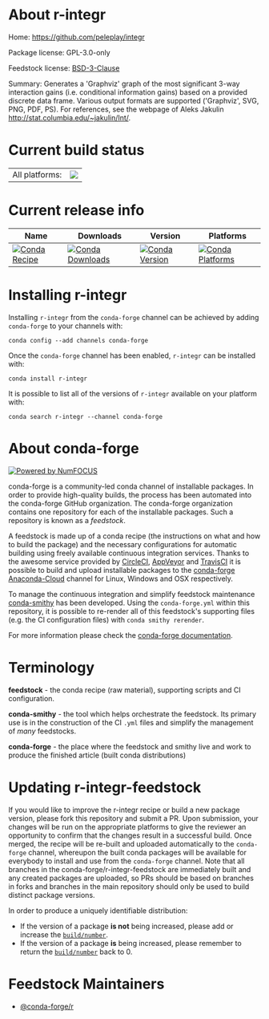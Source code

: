About r-integr
==============

Home: https://github.com/peleplay/integr

Package license: GPL-3.0-only

Feedstock license: [BSD-3-Clause](https://github.com/conda-forge/r-integr-feedstock/blob/master/LICENSE.txt)

Summary: Generates a 'Graphviz' graph of the most significant 3-way interaction gains (i.e. conditional information gains) based on a provided discrete data frame. Various output formats are supported ('Graphviz', SVG, PNG, PDF, PS). For references, see the webpage of Aleks Jakulin <http://stat.columbia.edu/~jakulin/Int/>.

Current build status
====================


<table><tr><td>All platforms:</td>
    <td>
      <a href="https://dev.azure.com/conda-forge/feedstock-builds/_build/latest?definitionId=10994&branchName=master">
        <img src="https://dev.azure.com/conda-forge/feedstock-builds/_apis/build/status/r-integr-feedstock?branchName=master">
      </a>
    </td>
  </tr>
</table>

Current release info
====================

| Name | Downloads | Version | Platforms |
| --- | --- | --- | --- |
| [![Conda Recipe](https://img.shields.io/badge/recipe-r--integr-green.svg)](https://anaconda.org/conda-forge/r-integr) | [![Conda Downloads](https://img.shields.io/conda/dn/conda-forge/r-integr.svg)](https://anaconda.org/conda-forge/r-integr) | [![Conda Version](https://img.shields.io/conda/vn/conda-forge/r-integr.svg)](https://anaconda.org/conda-forge/r-integr) | [![Conda Platforms](https://img.shields.io/conda/pn/conda-forge/r-integr.svg)](https://anaconda.org/conda-forge/r-integr) |

Installing r-integr
===================

Installing `r-integr` from the `conda-forge` channel can be achieved by adding `conda-forge` to your channels with:

```
conda config --add channels conda-forge
```

Once the `conda-forge` channel has been enabled, `r-integr` can be installed with:

```
conda install r-integr
```

It is possible to list all of the versions of `r-integr` available on your platform with:

```
conda search r-integr --channel conda-forge
```


About conda-forge
=================

[![Powered by NumFOCUS](https://img.shields.io/badge/powered%20by-NumFOCUS-orange.svg?style=flat&colorA=E1523D&colorB=007D8A)](http://numfocus.org)

conda-forge is a community-led conda channel of installable packages.
In order to provide high-quality builds, the process has been automated into the
conda-forge GitHub organization. The conda-forge organization contains one repository
for each of the installable packages. Such a repository is known as a *feedstock*.

A feedstock is made up of a conda recipe (the instructions on what and how to build
the package) and the necessary configurations for automatic building using freely
available continuous integration services. Thanks to the awesome service provided by
[CircleCI](https://circleci.com/), [AppVeyor](https://www.appveyor.com/)
and [TravisCI](https://travis-ci.com/) it is possible to build and upload installable
packages to the [conda-forge](https://anaconda.org/conda-forge)
[Anaconda-Cloud](https://anaconda.org/) channel for Linux, Windows and OSX respectively.

To manage the continuous integration and simplify feedstock maintenance
[conda-smithy](https://github.com/conda-forge/conda-smithy) has been developed.
Using the ``conda-forge.yml`` within this repository, it is possible to re-render all of
this feedstock's supporting files (e.g. the CI configuration files) with ``conda smithy rerender``.

For more information please check the [conda-forge documentation](https://conda-forge.org/docs/).

Terminology
===========

**feedstock** - the conda recipe (raw material), supporting scripts and CI configuration.

**conda-smithy** - the tool which helps orchestrate the feedstock.
                   Its primary use is in the construction of the CI ``.yml`` files
                   and simplify the management of *many* feedstocks.

**conda-forge** - the place where the feedstock and smithy live and work to
                  produce the finished article (built conda distributions)


Updating r-integr-feedstock
===========================

If you would like to improve the r-integr recipe or build a new
package version, please fork this repository and submit a PR. Upon submission,
your changes will be run on the appropriate platforms to give the reviewer an
opportunity to confirm that the changes result in a successful build. Once
merged, the recipe will be re-built and uploaded automatically to the
`conda-forge` channel, whereupon the built conda packages will be available for
everybody to install and use from the `conda-forge` channel.
Note that all branches in the conda-forge/r-integr-feedstock are
immediately built and any created packages are uploaded, so PRs should be based
on branches in forks and branches in the main repository should only be used to
build distinct package versions.

In order to produce a uniquely identifiable distribution:
 * If the version of a package **is not** being increased, please add or increase
   the [``build/number``](https://conda.io/docs/user-guide/tasks/build-packages/define-metadata.html#build-number-and-string).
 * If the version of a package **is** being increased, please remember to return
   the [``build/number``](https://conda.io/docs/user-guide/tasks/build-packages/define-metadata.html#build-number-and-string)
   back to 0.

Feedstock Maintainers
=====================

* [@conda-forge/r](https://github.com/conda-forge/r/)

